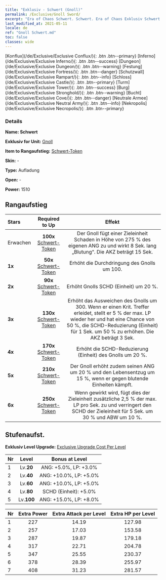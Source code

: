 ```yaml
---
title: "Exklusiv - Schwert (Gnoll)"
permalink: /Exclusive/Gnoll Sword/
excerpt: "Era of Chaos Schwert. Schwert. Era of Chaos Exklusiv Schwert. Gnoll Exklusiv."
last_modified_at: 2021-05-11
locale: de
ref: "Gnoll Schwert.md"
toc: false
classes: wide
---
```

 [Konflux](/de/Exclusive/Exclusive Conflux/){: .btn .btn--primary} [Inferno](/de/Exclusive/Exclusive Inferno/){: .btn .btn--success} [Dungeon](/de/Exclusive/Exclusive Dungeon/){: .btn .btn--warning} [Festung](/de/Exclusive/Exclusive Fortress/){: .btn .btn--danger} [Schutzwall](/de/Exclusive/Exclusive Rampart/){: .btn .btn--info} [Schloss](/de/Exclusive/Exclusive Castle/){: .btn .btn--primary} [Turm](/de/Exclusive/Exclusive Tower/){: .btn .btn--success} [Burg](/de/Exclusive/Exclusive Stronghold/){: .btn .btn--warning} [Bucht](/de/Exclusive/Exclusive Cove/){: .btn .btn--danger} [Neutrale Armee](/de/Exclusive/Exclusive Neutral Army/){: .btn .btn--info} [Nekropolis](/de/Exclusive/Exclusive Necropolis/){: .btn .btn--primary} 

### Details
 **Name: Schwert** 

 **Exklusiv for Unit:** [Gnoll](/de/units/Gnoll/) 

 **Item to Rangaufstieg:** [Schwert-Token](/ItemsDE/con_912/)

 **Skin:** -

 **Type:** Aufladung

 **Open:** -

 **Power:** 1510

## Rangaufstieg

  |     Stars    |  Required to Up | Effekt |
  |:-------------|:---------------:|:---------------:|
  |  Erwachen  | **100x** [Schwert-Token](/ItemsDE/con_912/) | <Offene Wunden> Der Gnoll fügt einer Zieleinheit Schaden in Höhe von 275 % des eigenen ANG zu und wirkt 8 Sek. lang „Blutung“. Die AKZ beträgt 15 Sek. |
  | **1x** <i class="fas fa-star"/> | **50x** [Schwert-Token](/ItemsDE/con_912/) | Erhöht die Durchdringung des Gnolls um 100. |
  | **2x** <i class="fas fa-star"/> | **90x** [Schwert-Token](/ItemsDE/con_912/) | Erhöht Gnolls SCHD (Einheit) um 20 %. |
  | **3x** <i class="fas fa-star"/> | **130x** [Schwert-Token](/ItemsDE/con_912/) | Erhöht das Ausweichen des Gnolls um 300. Wenn er einen Krit. Treffer erleidet, stellt er 5 % der max. LP wieder her und hat eine Chance von 50 %, die SCHD-Reduzierung (Einheit) für 1 Sek. um 50 % zu erhöhen. Die AKZ beträgt 3 Sek. |
  | **4x** <i class="fas fa-star"/> | **170x** [Schwert-Token](/ItemsDE/con_912/) | Erhöht die SCHD-Reduzierung (Einheit) des Gnolls um 20 %. |
  | **5x** <i class="fas fa-star"/> | **210x** [Schwert-Token](/ItemsDE/con_912/) | Der Gnoll erhöht zudem seinen ANG um 20 % und den Lebensentzug um 15 %, wenn er gegen blutende Einheiten kämpft. |
  | **6x** <i class="fas fa-star"/> | **250x** [Schwert-Token](/ItemsDE/con_912/) | Wenn <Offene Wunden> gewirkt wird, fügt dies der Zieleinheit zusätzliche 2,5 % der max. LP pro Sek. zu und verringert den SCHD der Zieleinheit für 5 Sek. um 30 % und ABW um 10 %. |


## Stufenaufst.
 **Exklusiv Level Upgrade:** [Exclusive Upgrade Cost Per Level](/Exclusive/ExclusiveUpgradeCostPerLevel/)

  |  Nr  |   Level  | Bonus at Level |
  |:-----|:--------:|:--------------:|
  | 1 | Lv.**20** | ANG: +5.0%, LP: +3.0% |
  | 2 | Lv.**40** | ANG: +10.0%, LP: +5.0% |
  | 3 | Lv.**60** | ANG: +10.0%, LP: +5.0% |
  | 4 | Lv.**80** | SCHD (Einheit): +5.0% |
  | 5 | Lv.**100** | ANG: +15.0%, LP: +8.0% |


  |  Nr  |  Extra Power | Extra Attack per Level | Extra HP per Level |
  |:-----|:--------:|:--------:|:--------:|
  | 1 | 227 | 14.19 | 127.98 |
  | 2 | 257 | 17.03 | 153.58 |
  | 3 | 287 | 19.87 | 179.18 |
  | 4 | 317 | 22.71 | 204.78 |
  | 5 | 347 | 25.55 | 230.37 |
  | 6 | 378 | 28.39 | 255.97 |
  | 7 | 408 | 31.23 | 281.57 |


